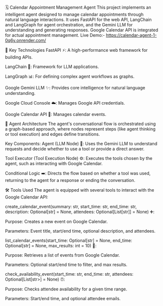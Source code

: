 🗓️ Calendar Appointment Management Agent
This project implements an intelligent agent designed to manage calendar appointments through natural language interactions. It uses FastAPI for the web API, LangChain and LangGraph for agent orchestration, and the Gemini LLM for understanding and generating responses. Google Calendar API is integrated for actual appointment management.
Live Demo:- https://calendar-agent-1-0q6y.onrender.com/


🚀 Key Technologies
FastAPI ⚡: A high-performance web framework for building APIs.

LangChain 🔗: Framework for LLM applications.

LangGraph 📊: For defining complex agent workflows as graphs.

Google Gemini LLM ✨: Provides core intelligence for natural language understanding.

Google Cloud Console ☁️: Manages Google API credentials.

Google Calendar API 📅: Manages calendar events.

🧠 Agent Architecture
The agent's conversational flow is orchestrated using a graph-based approach, where nodes represent steps (like agent thinking or tool execution) and edges define transitions.

Key Components:
Agent (LLM Node) 🤖: Uses the Gemini LLM to understand requests and decide whether to use a tool or provide a direct answer.

Tool Executor (Tool Execution Node) ⚙️: Executes the tools chosen by the agent, such as interacting with Google Calendar.

Conditional Logic ➡️: Directs the flow based on whether a tool was used, returning to the agent for a response or ending the conversation.

🛠️ Tools Used
The agent is equipped with several tools to interact with the Google Calendar API:

create_calendar_event(summary: str, start_time: str, end_time: str, description: Optional[str] = None, attendees: Optional[List[str]] = None) ➕:

Purpose: Creates a new event on Google Calendar.

Parameters: Event title, start/end time, optional description, and attendees.

list_calendar_events(start_time: Optional[str] = None, end_time: Optional[str] = None, max_results: int = 10) 📝:

Purpose: Retrieves a list of events from Google Calendar.

Parameters: Optional start/end time to filter, and max results.

check_availability_event(start_time: str, end_time: str, attendees: Optional[List[str>] = None) ⏰:

Purpose: Checks attendee availability for a given time range.

Parameters: Start/end time, and optional attendee emails.
